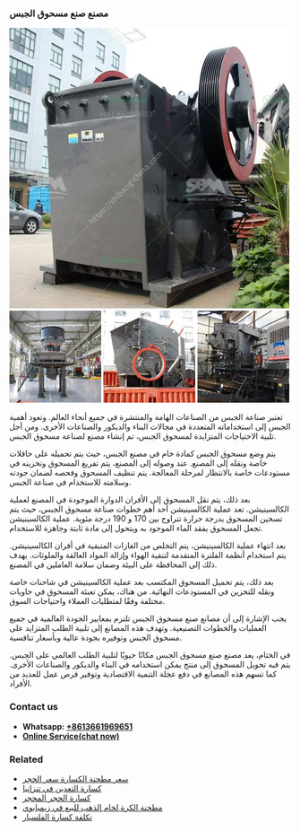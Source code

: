 <h3>مصنع صنع مسحوق الجبس</h3><img src='1701853599.jpg' alt=''><p>تعتبر صناعة الجبس من الصناعات الهامة والمنتشرة في جميع أنحاء العالم. وتعود أهمية الجبس إلى استخداماته المتعددة في مجالات البناء والديكور والصناعات الأخرى. ومن أجل تلبية الاحتياجات المتزايدة لمسحوق الجبس، تم إنشاء مصنع لصناعة مسحوق الجبس.</p><p>يتم وضع مسحوق الجبس كمادة خام في مصنع الجبس، حيث يتم تحميله على حافلات خاصة ونقله إلى المصنع. عند وصوله إلى المصنع، يتم تفريغ المسحوق وتخزينه في مستودعات خاصة بالانتظار لمرحلة المعالجة. يتم تنظيف المسحوق وفحصه لضمان جودته وسلامته للاستخدام في صناعة الجبس.</p><p>بعد ذلك، يتم نقل المسحوق إلى الأفران الدوارة الموجودة في المصنع لعملية الكالسينيشن. تعد عملية الكالسينيشن أحد أهم خطوات صناعة مسحوق الجبس، حيث يتم تسخين المسحوق بدرجة حرارة تتراوح بين 170 و 190 درجة مئوية. عملية الكالسينيشن تجعل المسحوق يفقد الماء الموجود به ويتحول إلى مادة ثابتة وجاهزة للاستخدام.</p><p>بعد انتهاء عملية الكالسينيشن، يتم التخلص من الغازات المتبقية في أفران الكالسينيشن. يتم استخدام أنظمة الفلترة المتقدمة لتنقية الهواء وإزالة المواد العالقة والملوثات. يهدف ذلك إلى المحافظة على البيئة وضمان سلامة العاملين في المصنع.</p><p>بعد ذلك، يتم تحميل المسحوق المكتسب بعد عملية الكالسينيشن في شاحنات خاصة ونقله للتخزين في المستودعات النهائية. من هناك، يمكن تعبئة المسحوق في حاويات مختلفة وفقًا لمتطلبات العملاء واحتياجات السوق.</p><p>يجب الإشارة إلى أن مصانع صنع مسحوق الجبس تلتزم بمعايير الجودة العالمية في جميع العمليات والخطوات التصنيعية. وتهدف هذه المصانع إلى تلبية الطلب المتزايد على مسحوق الجبس وتوفيره بجودة عالية وبأسعار تنافسية.</p><p>في الختام، يعد مصنع صنع مسحوق الجبس مكانًا حيويًا لتلبية الطلب العالمي على الجبس. يتم فيه تحويل المسحوق إلى منتج يمكن استخدامه في البناء والديكور والصناعات الأخرى. كما تسهم هذه المصانع في دفع عجلة التنمية الاقتصادية وتوفير فرص عمل للعديد من الأفراد.</p><h3>Contact us</h3><ul><li><strong>Whatsapp:&nbsp;<a href="https://wa.me/8613661969651">+8613661969651</a></strong></li><li><a href="https://swt.shibang-china.com/?git&amp;zhl&amp;مصنع صنع مسحوق الجبس"><strong>Online Service(chat now)</strong></a></li></ul><h3>Related</h3><ul><li><a href='سعر مطحنة الكسارة سعر الحجر.md'>سعر مطحنة الكسارة سعر الحجر</a></li><li><a href='كسارة التعدين في تنزانيا.md'>كسارة التعدين في تنزانيا</a></li><li><a href='كسارة الحجر المحجر.md'>كسارة الحجر المحجر</a></li><li><a href='مطحنة الكرة لخام الذهب للبيع في زيمبابوي.md'>مطحنة الكرة لخام الذهب للبيع في زيمبابوي</a></li><li><a href='تكلفة كسارة الفلسبار.md'>تكلفة كسارة الفلسبار</a></li></ul>